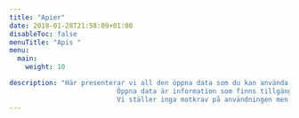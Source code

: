 ```yaml
---
title: "Apier"
date: 2018-01-28T21:58:09+01:00
disableToc: false
menuTitle: "Apis "
menu:
  main:
    weight: 10

description: "Här presenterar vi all den öppna data som du kan använda. Hör gärna av dig med synpunkter och förslag på information som du vill att vi publicerar som öppna data.               
                           Öppna data är information som finns tillgänglig för vem som helst att använda, återanvända och dela med sig av, så att andra kan utveckla den och skapa nytta för fler. Det går inte att få ut data på individnivå via våra öppna data. Värt att notera att vi arbetar med att låta individen via medgivande hämta sin personliga data från Arbetsförmedlingen.              
                           Vi ställer inga motkrav på användningen men hoppas att ni underlättar för rätt individ och rätt arbetsgivare att träffas!"
---
```






